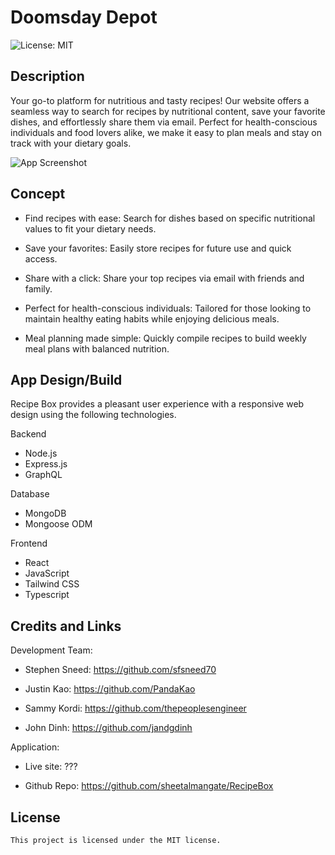 # Doomsday Depot

![License: MIT](https://img.shields.io/badge/License-MIT-yellow.svg)

## Description

Your go-to platform for nutritious and tasty recipes! Our website offers a seamless way to search for recipes by nutritional content, save your favorite dishes, and effortlessly share them via email. Perfect for health-conscious individuals and food lovers alike, we make it easy to plan meals and stay on track with your dietary goals.

![App Screenshot](/client/src/assets/screenshot.png)

## Concept

- Find recipes with ease: Search for dishes based on specific nutritional values to fit your dietary needs.

- Save your favorites: Easily store recipes for future use and quick access.

- Share with a click: Share your top recipes via email with friends and family.

- Perfect for health-conscious individuals: Tailored for those looking to maintain healthy eating habits while enjoying delicious meals.

- Meal planning made simple: Quickly compile recipes to build weekly meal plans with balanced nutrition.

## App Design/Build

Recipe Box provides a pleasant user experience with a responsive web design using the following technologies.

Backend

- Node.js
- Express.js
- GraphQL

Database

- MongoDB
- Mongoose ODM

Frontend

- React
- JavaScript
- Tailwind CSS
- Typescript

## Credits and Links

Development Team:

- Stephen Sneed: https://github.com/sfsneed70

- Justin Kao: https://github.com/PandaKao

- Sammy Kordi: https://github.com/thepeoplesengineer

- John Dinh: https://github.com/jandgdinh

Application:

- Live site: ???

- Github Repo: https://github.com/sheetalmangate/RecipeBox

## License

    This project is licensed under the MIT license.
